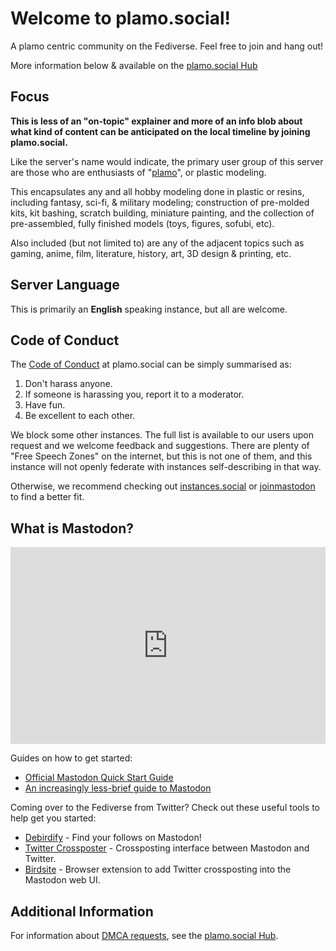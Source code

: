 # Welcome to plamo.social!
A plamo centric community on the Fediverse. Feel free to join and hang out!

More information below & available on the [plamo.social Hub](https://hub.plamo.social)

## Focus

**This is less of an "on-topic" explainer and more of an info blob about what kind of content can be anticipated on the local timeline by joining plamo.social.**

Like the server's name would indicate, the primary user group of this server are those who are enthusiasts of "[plamo](https://en.wikipedia.org/wiki/Plamo)", or plastic modeling.

This encapsulates any and all hobby modeling done in plastic or resins, including fantasy, sci-fi, & military modeling; construction of pre-molded kits, kit bashing, scratch building, miniature painting, and the collection of pre-assembled, fully finished models (toys, figures, sofubi, etc).

Also included (but not limited to) are any of the adjacent topics such as gaming, anime, film, literature, history, art, 3D design & printing, etc.

## Server Language

This is primarily an **English** speaking instance, but all are welcome.

## Code of Conduct

The [Code of Conduct](https://hub.plamo.social/coc) at plamo.social can be simply summarised as:

1. Don't harass anyone.
2. If someone is harassing you, report it to a moderator.
3. Have fun.
4. Be excellent to each other.

We block some other instances. The full list is available to our users upon request and we welcome feedback and suggestions. There are plenty of "Free Speech Zones" on the internet, but this is not one of them, and this instance will not openly federate with instances self-describing in that way.

Otherwise, we recommend checking out [instances.social](https://instances.social/) or [joinmastodon](https://joinmastodon.org/) to find a better fit.

## What is Mastodon?
<iframe width="100%" height="315" src="https://www.youtube.com/embed/IPSbNdBmWKE" title="YouTube video player" frameborder="0" allow="accelerometer; autoplay; clipboard-write; encrypted-media; gyroscope; picture-in-picture" allowfullscreen></iframe>

Guides on how to get started:
* [Official Mastodon Quick Start Guide](https://blog.joinmastodon.org/2018/08/mastodon-quick-start-guide/)
* [An increasingly less-brief guide to Mastodon](https://github.com/joyeusenoelle/GuideToMastodon/)

Coming over to the Fediverse from Twitter? Check out these useful tools to help get you started:

* [Debirdify](https://pruvisto.org/debirdify/) - Find your follows on Mastodon!
* [Twitter Crossposter](https://crossposter.masto.donte.com.br/) - Crossposting interface between Mastodon and Twitter.
* [Birdsite](https://gitlab.com/pmorinerie/birdsite) - Browser extension to add Twitter crossposting into the Mastodon web UI.

## Additional Information

For information about [DMCA requests](https://hub.plamo.social/dmca), see the [plamo.social Hub](https://hub.plamo.social).
